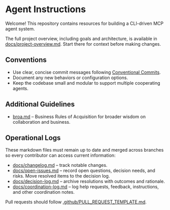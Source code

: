 # Agent Instructions

Welcome! This repository contains resources for building a CLI-driven MCP agent system.

The full project overview, including goals and architecture, is available in [docs/project-overview.md](docs/project-overview.md). Start there for context before making changes.

## Conventions

- Use clear, concise commit messages following [Conventional Commits](https://www.conventionalcommits.org/).
- Document any new behaviors or configuration options.
- Keep the codebase small and modular to support multiple cooperating agents.

## Additional Guidelines

- [broa.md](broa.md) – Business Rules of Acquisition for broader wisdom on collaboration and business.

## Operational Logs

These markdown files must remain up to date and merged across branches so every contributor can access current information:

- [docs/changelog.md](docs/changelog.md) – track notable changes.
- [docs/open-issues.md](docs/open-issues.md) – record open questions, decision needs, and risks. Move resolved items to the decision log.
- [docs/decision-log.md](docs/decision-log.md) – archive resolutions with outcomes and rationale.
- [docs/coordination-log.md](docs/coordination-log.md) – log help requests, feedback, instructions, and other coordination notes.

Pull requests should follow [.github/PULL_REQUEST_TEMPLATE.md](.github/PULL_REQUEST_TEMPLATE.md).
